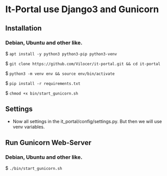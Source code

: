 # It-Portal use Django3 and Gunicorn

## Installation

### Debian, Ubuntu and other like.

$ `apt install -y python3 python3-pip python3-venv`

$ `git clone https://github.com/Vilocer/it-portal.git && cd it-portal`

$ `python3 -m venv env && source env/bin/activate`

$ `pip install -r requirements.txt`

$ `chmod +x bin/start_gunicorn.sh`

## Settings

- Now all settings in the it_portal/config/settings.py. But then we will use venv variables.

## Run Gunicorn Web-Server

### Debian, Ubuntu and other like.

$ `./bin/start_gunicorn.sh`


